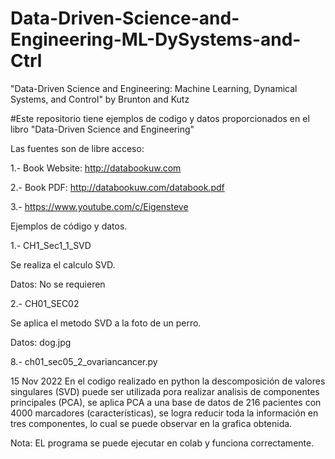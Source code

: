 # Data-Driven-Science-and-Engineering-ML-DySystems-and-Ctrl
"Data-Driven Science and Engineering: Machine Learning, Dynamical Systems, and Control"  by Brunton and Kutz

#Este repositorio tiene ejemplos de codigo y datos proporcionados en el libro "Data-Driven Science and Engineering"

Las fuentes son de libre acceso:

1.- Book Website: http://databookuw.com 

2.- Book PDF: http://databookuw.com/databook.pdf

3.- https://www.youtube.com/c/Eigensteve

Ejemplos de código y datos.

1.- CH1_Sec1_1_SVD

Se realiza el calculo SVD.

Datos: No se requieren

2.- CH01_SEC02

Se aplica el metodo SVD a la foto de un perro.

Datos: dog.jpg

8.- ch01_sec05_2_ovariancancer.py

15 Nov 2022
En el codigo realizado en python la descomposición de valores singulares (SVD) puede ser utilizada pora realizar analisis de componentes principales (PCA), se aplica PCA a una base de datos de 216 pacientes con 4000 marcadores (características),  se logra reducir toda la información en tres componentes, lo cual se puede observar en la grafica obtenida. 

Nota: EL programa se puede ejecutar en colab y funciona correctamente.


